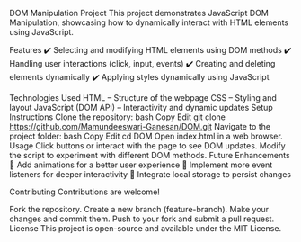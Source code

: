 DOM Manipulation Project
This project demonstrates JavaScript DOM Manipulation, showcasing how to dynamically interact with HTML elements using JavaScript.

Features
✔️ Selecting and modifying HTML elements using DOM methods
✔️ Handling user interactions (click, input, events)
✔️ Creating and deleting elements dynamically
✔️ Applying styles dynamically using JavaScript

Technologies Used
HTML – Structure of the webpage
CSS – Styling and layout
JavaScript (DOM API) – Interactivity and dynamic updates
Setup Instructions
Clone the repository:
bash
Copy
Edit
git clone https://github.com/Mamundeeswari-Ganesan/DOM.git
Navigate to the project folder:
bash
Copy
Edit
cd DOM
Open index.html in a web browser.
Usage
Click buttons or interact with the page to see DOM updates.
Modify the script to experiment with different DOM methods.
Future Enhancements
🔹 Add animations for a better user experience
🔹 Implement more event listeners for deeper interactivity
🔹 Integrate local storage to persist changes

Contributing
Contributions are welcome!

Fork the repository.
Create a new branch (feature-branch).
Make your changes and commit them.
Push to your fork and submit a pull request.
License
This project is open-source and available under the MIT License.
